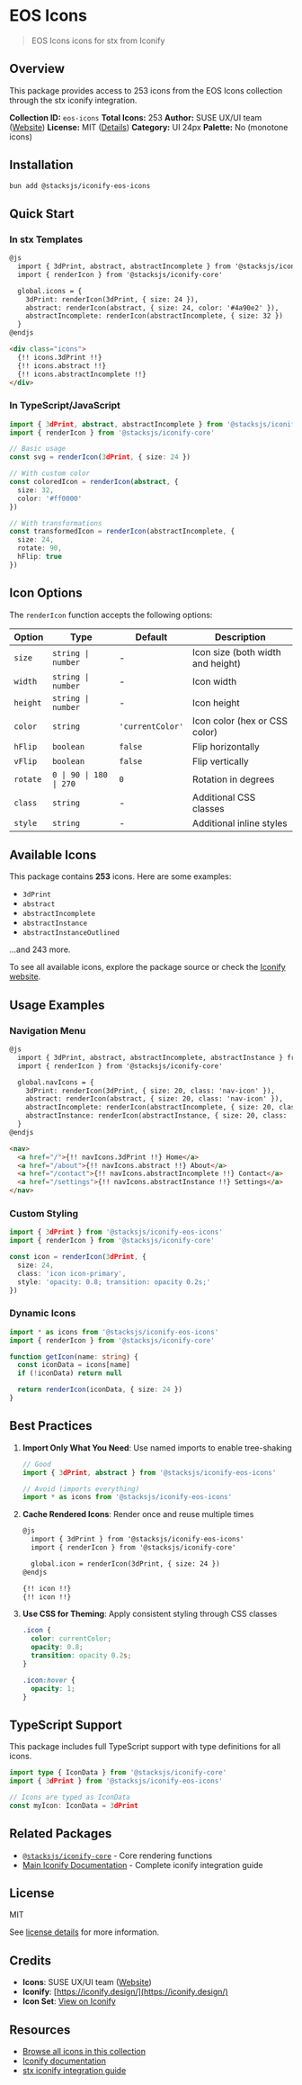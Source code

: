 # EOS Icons

> EOS Icons icons for stx from Iconify

## Overview

This package provides access to 253 icons from the EOS Icons collection through the stx iconify integration.

**Collection ID:** `eos-icons`
**Total Icons:** 253
**Author:** SUSE UX/UI team ([Website](https://gitlab.com/SUSE-UIUX/eos-icons))
**License:** MIT ([Details](https://gitlab.com/SUSE-UIUX/eos-icons/-/blob/master/LICENSE))
**Category:** UI 24px
**Palette:** No (monotone icons)

## Installation

```bash
bun add @stacksjs/iconify-eos-icons
```

## Quick Start

### In stx Templates

```html
@js
  import { 3dPrint, abstract, abstractIncomplete } from '@stacksjs/iconify-eos-icons'
  import { renderIcon } from '@stacksjs/iconify-core'

  global.icons = {
    3dPrint: renderIcon(3dPrint, { size: 24 }),
    abstract: renderIcon(abstract, { size: 24, color: '#4a90e2' }),
    abstractIncomplete: renderIcon(abstractIncomplete, { size: 32 })
  }
@endjs

<div class="icons">
  {!! icons.3dPrint !!}
  {!! icons.abstract !!}
  {!! icons.abstractIncomplete !!}
</div>
```

### In TypeScript/JavaScript

```typescript
import { 3dPrint, abstract, abstractIncomplete } from '@stacksjs/iconify-eos-icons'
import { renderIcon } from '@stacksjs/iconify-core'

// Basic usage
const svg = renderIcon(3dPrint, { size: 24 })

// With custom color
const coloredIcon = renderIcon(abstract, {
  size: 32,
  color: '#ff0000'
})

// With transformations
const transformedIcon = renderIcon(abstractIncomplete, {
  size: 24,
  rotate: 90,
  hFlip: true
})
```

## Icon Options

The `renderIcon` function accepts the following options:

| Option | Type | Default | Description |
|--------|------|---------|-------------|
| `size` | `string \| number` | - | Icon size (both width and height) |
| `width` | `string \| number` | - | Icon width |
| `height` | `string \| number` | - | Icon height |
| `color` | `string` | `'currentColor'` | Icon color (hex or CSS color) |
| `hFlip` | `boolean` | `false` | Flip horizontally |
| `vFlip` | `boolean` | `false` | Flip vertically |
| `rotate` | `0 \| 90 \| 180 \| 270` | `0` | Rotation in degrees |
| `class` | `string` | - | Additional CSS classes |
| `style` | `string` | - | Additional inline styles |

## Available Icons

This package contains **253** icons. Here are some examples:

- `3dPrint`
- `abstract`
- `abstractIncomplete`
- `abstractInstance`
- `abstractInstanceOutlined`

...and 243 more.

To see all available icons, explore the package source or check the [Iconify website](https://icon-sets.iconify.design/eos-icons/).

## Usage Examples

### Navigation Menu

```html
@js
  import { 3dPrint, abstract, abstractIncomplete, abstractInstance } from '@stacksjs/iconify-eos-icons'
  import { renderIcon } from '@stacksjs/iconify-core'

  global.navIcons = {
    3dPrint: renderIcon(3dPrint, { size: 20, class: 'nav-icon' }),
    abstract: renderIcon(abstract, { size: 20, class: 'nav-icon' }),
    abstractIncomplete: renderIcon(abstractIncomplete, { size: 20, class: 'nav-icon' }),
    abstractInstance: renderIcon(abstractInstance, { size: 20, class: 'nav-icon' })
  }
@endjs

<nav>
  <a href="/">{!! navIcons.3dPrint !!} Home</a>
  <a href="/about">{!! navIcons.abstract !!} About</a>
  <a href="/contact">{!! navIcons.abstractIncomplete !!} Contact</a>
  <a href="/settings">{!! navIcons.abstractInstance !!} Settings</a>
</nav>
```

### Custom Styling

```typescript
import { 3dPrint } from '@stacksjs/iconify-eos-icons'
import { renderIcon } from '@stacksjs/iconify-core'

const icon = renderIcon(3dPrint, {
  size: 24,
  class: 'icon icon-primary',
  style: 'opacity: 0.8; transition: opacity 0.2s;'
})
```

### Dynamic Icons

```typescript
import * as icons from '@stacksjs/iconify-eos-icons'
import { renderIcon } from '@stacksjs/iconify-core'

function getIcon(name: string) {
  const iconData = icons[name]
  if (!iconData) return null

  return renderIcon(iconData, { size: 24 })
}
```

## Best Practices

1. **Import Only What You Need**: Use named imports to enable tree-shaking
   ```typescript
   // Good
   import { 3dPrint, abstract } from '@stacksjs/iconify-eos-icons'

   // Avoid (imports everything)
   import * as icons from '@stacksjs/iconify-eos-icons'
   ```

2. **Cache Rendered Icons**: Render once and reuse multiple times
   ```html
   @js
     import { 3dPrint } from '@stacksjs/iconify-eos-icons'
     import { renderIcon } from '@stacksjs/iconify-core'

     global.icon = renderIcon(3dPrint, { size: 24 })
   @endjs

   {!! icon !!}
   {!! icon !!}
   ```

3. **Use CSS for Theming**: Apply consistent styling through CSS classes
   ```css
   .icon {
     color: currentColor;
     opacity: 0.8;
     transition: opacity 0.2s;
   }

   .icon:hover {
     opacity: 1;
   }
   ```

## TypeScript Support

This package includes full TypeScript support with type definitions for all icons.

```typescript
import type { IconData } from '@stacksjs/iconify-core'
import { 3dPrint } from '@stacksjs/iconify-eos-icons'

// Icons are typed as IconData
const myIcon: IconData = 3dPrint
```

## Related Packages

- [`@stacksjs/iconify-core`](../iconify-core) - Core rendering functions
- [Main Iconify Documentation](../../docs/iconify.md) - Complete iconify integration guide

## License

MIT

See [license details](https://gitlab.com/SUSE-UIUX/eos-icons/-/blob/master/LICENSE) for more information.

## Credits

- **Icons**: SUSE UX/UI team ([Website](https://gitlab.com/SUSE-UIUX/eos-icons))
- **Iconify**: [https://iconify.design/](https://iconify.design/)
- **Icon Set**: [View on Iconify](https://icon-sets.iconify.design/eos-icons/)

## Resources

- [Browse all icons in this collection](https://icon-sets.iconify.design/eos-icons/)
- [Iconify documentation](https://iconify.design/docs/)
- [stx iconify integration guide](../../docs/iconify.md)
